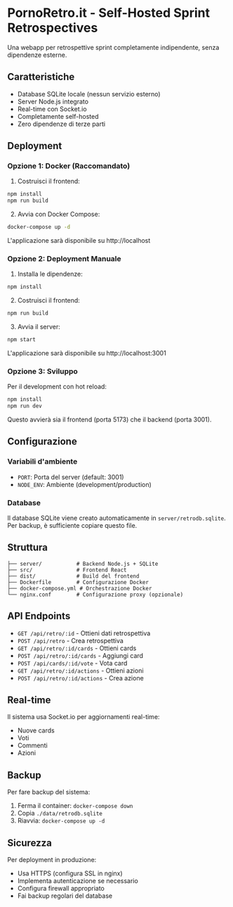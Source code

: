
# PornoRetro.it - Self-Hosted Sprint Retrospectives

Una webapp per retrospettive sprint completamente indipendente, senza dipendenze esterne.

## Caratteristiche

- Database SQLite locale (nessun servizio esterno)
- Server Node.js integrato
- Real-time con Socket.io
- Completamente self-hosted
- Zero dipendenze di terze parti

## Deployment

### Opzione 1: Docker (Raccomandato)

1. Costruisci il frontend:
```bash
npm install
npm run build
```

2. Avvia con Docker Compose:
```bash
docker-compose up -d
```

L'applicazione sarà disponibile su http://localhost

### Opzione 2: Deployment Manuale

1. Installa le dipendenze:
```bash
npm install
```

2. Costruisci il frontend:
```bash
npm run build
```

3. Avvia il server:
```bash
npm start
```

L'applicazione sarà disponibile su http://localhost:3001

### Opzione 3: Sviluppo

Per il development con hot reload:

```bash
npm install
npm run dev
```

Questo avvierà sia il frontend (porta 5173) che il backend (porta 3001).

## Configurazione

### Variabili d'ambiente

- `PORT`: Porta del server (default: 3001)
- `NODE_ENV`: Ambiente (development/production)

### Database

Il database SQLite viene creato automaticamente in `server/retrodb.sqlite`.
Per backup, è sufficiente copiare questo file.

## Struttura

```
├── server/           # Backend Node.js + SQLite
├── src/              # Frontend React
├── dist/             # Build del frontend
├── Dockerfile        # Configurazione Docker
├── docker-compose.yml # Orchestrazione Docker
└── nginx.conf        # Configurazione proxy (opzionale)
```

## API Endpoints

- `GET /api/retro/:id` - Ottieni dati retrospettiva
- `POST /api/retro` - Crea retrospettiva
- `GET /api/retro/:id/cards` - Ottieni cards
- `POST /api/retro/:id/cards` - Aggiungi card
- `POST /api/cards/:id/vote` - Vota card
- `GET /api/retro/:id/actions` - Ottieni azioni
- `POST /api/retro/:id/actions` - Crea azione

## Real-time

Il sistema usa Socket.io per aggiornamenti real-time:
- Nuove cards
- Voti
- Commenti
- Azioni

## Backup

Per fare backup del sistema:
1. Ferma il container: `docker-compose down`
2. Copia `./data/retrodb.sqlite`
3. Riavvia: `docker-compose up -d`

## Sicurezza

Per deployment in produzione:
- Usa HTTPS (configura SSL in nginx)
- Implementa autenticazione se necessario
- Configura firewall appropriato
- Fai backup regolari del database
